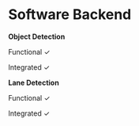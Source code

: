 # Software Backend

**Object Detection**

Functional ✓ 

Integrated ✓ 

**Lane Detection**

Functional ✓

Integrated ✓
